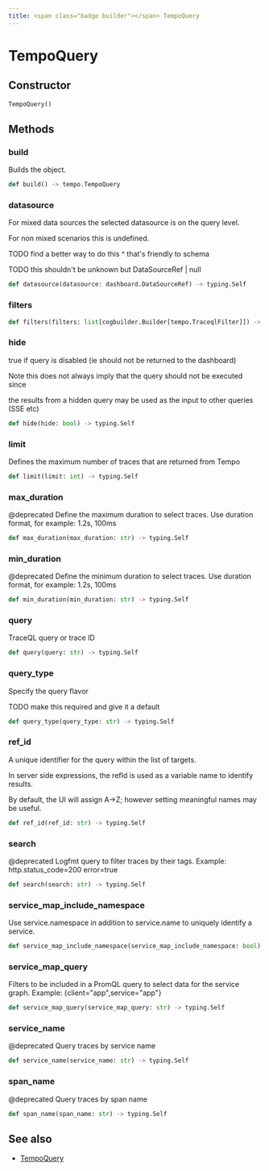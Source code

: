 ```yaml
---
title: <span class="badge builder"></span> TempoQuery
---
```

# <span class="badge builder"></span> TempoQuery

## Constructor

```python
TempoQuery()
```
## Methods

### <span class="badge object-method"></span> build

Builds the object.

```python
def build() -> tempo.TempoQuery
```

### <span class="badge object-method"></span> datasource

For mixed data sources the selected datasource is on the query level.

For non mixed scenarios this is undefined.

TODO find a better way to do this ^ that's friendly to schema

TODO this shouldn't be unknown but DataSourceRef | null

```python
def datasource(datasource: dashboard.DataSourceRef) -> typing.Self
```

### <span class="badge object-method"></span> filters

```python
def filters(filters: list[cogbuilder.Builder[tempo.TraceqlFilter]]) -> typing.Self
```

### <span class="badge object-method"></span> hide

true if query is disabled (ie should not be returned to the dashboard)

Note this does not always imply that the query should not be executed since

the results from a hidden query may be used as the input to other queries (SSE etc)

```python
def hide(hide: bool) -> typing.Self
```

### <span class="badge object-method"></span> limit

Defines the maximum number of traces that are returned from Tempo

```python
def limit(limit: int) -> typing.Self
```

### <span class="badge object-method"></span> max_duration

@deprecated Define the maximum duration to select traces. Use duration format, for example: 1.2s, 100ms

```python
def max_duration(max_duration: str) -> typing.Self
```

### <span class="badge object-method"></span> min_duration

@deprecated Define the minimum duration to select traces. Use duration format, for example: 1.2s, 100ms

```python
def min_duration(min_duration: str) -> typing.Self
```

### <span class="badge object-method"></span> query

TraceQL query or trace ID

```python
def query(query: str) -> typing.Self
```

### <span class="badge object-method"></span> query_type

Specify the query flavor

TODO make this required and give it a default

```python
def query_type(query_type: str) -> typing.Self
```

### <span class="badge object-method"></span> ref_id

A unique identifier for the query within the list of targets.

In server side expressions, the refId is used as a variable name to identify results.

By default, the UI will assign A->Z; however setting meaningful names may be useful.

```python
def ref_id(ref_id: str) -> typing.Self
```

### <span class="badge object-method"></span> search

@deprecated Logfmt query to filter traces by their tags. Example: http.status_code=200 error=true

```python
def search(search: str) -> typing.Self
```

### <span class="badge object-method"></span> service_map_include_namespace

Use service.namespace in addition to service.name to uniquely identify a service.

```python
def service_map_include_namespace(service_map_include_namespace: bool) -> typing.Self
```

### <span class="badge object-method"></span> service_map_query

Filters to be included in a PromQL query to select data for the service graph. Example: {client="app",service="app"}

```python
def service_map_query(service_map_query: str) -> typing.Self
```

### <span class="badge object-method"></span> service_name

@deprecated Query traces by service name

```python
def service_name(service_name: str) -> typing.Self
```

### <span class="badge object-method"></span> span_name

@deprecated Query traces by span name

```python
def span_name(span_name: str) -> typing.Self
```

## See also

 * <span class="badge object-type-class"></span> [TempoQuery](./object-TempoQuery.md)
